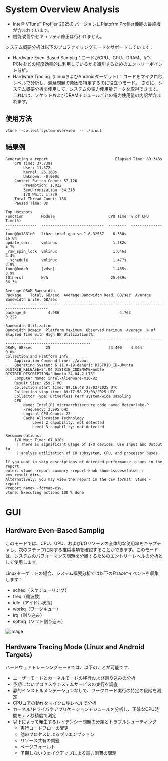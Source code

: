 # System Overview Analysis
- Intel® VTune™ Profiler 2025.0 バージョンにPlatofrm Profiler機能の最終版が含まれています。
- 機能改善やセキュリティ修正は行われません。

システム概要分析は以下のプロファイリングモードをサポートしています：
- Hardware Even-Based Samplig：コードがCPU、GPU、DRAM、I/O、PCIeをどの程度効率的に利用しているかを識別するためのエントリーポイント分析。
- Hardware Tracing（LinuxおよびAndroidターゲット）：コードをマイクロ秒レベルで分析し、遅延問題の原因を特定するのに役立つモード。
さらに、システム概要分析を使用して、システムの電力使用量データを取得できます。これには、ソケットおよびDRAMモジュールごとの電力使用量の内訳が含まれます。

## 使用方法
```
vtune --collect system-overview  -- ./a.out
```
## 結果例
```
Generating a report                              Elapsed Time: 69.343s
    CPU Time: 37.739s
        User: 11.572s
        Kernel: 26.168s
        Unknown: -0.000s
    Context Switch Count: 57,126
        Preemption: 1,022
        Synchronization: 54,375
        I/O Wait: 1,729
    Total Thread Count: 186
    Paused Time: 0s

Top Hotspots
Function        Module                        CPU Time  % of CPU Time(%)
--------------  ----------------------------  --------  ----------------
func@0x1881e0   libze_intel_gpu.so.1.6.32567    6.330s             16.8%
update_curr     vmlinux                         1.782s              4.7%
_raw_spin_lock  vmlinux                         1.646s              4.4%
__schedule      vmlinux                         1.477s              3.9%
func@0xde0      [vdso]                          1.465s              3.9%
[Others]        N/A                            25.039s             66.3%

Average DRAM Bandwidth
Package    Total, GB/sec  Average Bandwidth Read, GB/sec  Average Bandwidth Write, GB/sec
---------  -------------  ------------------------------  -------------------------------
package_0          4.986                           4.763                            0.222

Bandwidth Utilization
Bandwidth Domain  Platform Maximum  Observed Maximum  Average  % of Elapsed Time with High BW Utilization(%)
----------------  ----------------  ----------------  -------  ---------------------------------------------
DRAM, GB/sec      25                          23.400    4.964                                           0.0%
Collection and Platform Info
    Application Command Line: ./a.out
    Operating System: 6.11.0-19-generic DISTRIB_ID=Ubuntu DISTRIB_RELEASE=24.04 DISTRIB_CODENAME=noble DISTRIB_DESCRIPTION="Ubuntu 24.04.2 LTS"
    Computer Name: intel-Alienware-m16-R2
    Result Size: 259.7 MB
    Collection start time: 09:16:48 23/03/2025 UTC
    Collection stop time: 09:17:58 23/03/2025 UTC
    Collector Type: Driverless Perf system-wide sampling
    CPU
        Name: Intel(R) microarchitecture code named Meteorlake-P
        Frequency: 2.995 GHz
        Logical CPU Count: 22
        Cache Allocation Technology
            Level 2 capability: not detected
            Level 3 capability: not detected

Recommendations:
    I/O Wait Time: 67.810s
     | There is significant usage of I/O devices. Use Input and Output to
     | analyze utilization of IO subsystem, CPU, and processor buses.

If you want to skip descriptions of detected performance issues in the report,
enter: vtune -report summary -report-knob show-issues=false -r <my_result_dir>.
Alternatively, you may view the report in the csv format: vtune -report
<report_name> -format=csv.
vtune: Executing actions 100 % done
```

# GUI
## Hardware Even-Based Samplig
このモードでは、CPU、GPU、およびI/Oリソースの全体的な使用率をキャプチャし、次のステップに関する推奨事項を確認することができます。このモードは、システムのパフォーマンス問題を分類するためのエントリーレベルの分析として使用します。  

Linuxターゲットの場合、システム概要分析では以下のFtrace*イベントを収集します：
- sched（スケジューリング）
- freq（周波数）
- idle（アイドル状態）
- workq（ワークキュー）
- irq（割り込み）
- softirq（ソフト割り込み）

![image](https://github.com/user-attachments/assets/6b8ab53e-beff-4e13-a52c-80ed05750d01)


## Hardware Tracing Mode (Linux and Android Targets)
ハードウェアトレーシングモードでは、以下のことが可能です.
- ユーザーモードとカーネルモードの移行および割り込みの分析
- 予期しないプロセスやシステムサービスの実行を調査
- 静的インストルメンテーションなしで、ワークロード実行の特定の段階を測定
- CPUコアの動作をマイクロ秒レベルで分析
- カーネル/ドライバやアプリケーションモジュールを分析し、正確なCPU時間をナノ秒精度で測定
- 以下によって発生するレイテンシー問題の分類とトラブルシューティング
    - 実行コードフローの変更
    - 他のプロセスによるプリエンプション
    - リソース共有の問題
    - ページフォールト
    - 予期しないウェイクアップによる電力消費の問題

